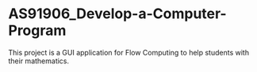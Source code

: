 # AS91906_Develop-a-Computer-Program
This project is a GUI application for Flow Computing to help students with their mathematics.
